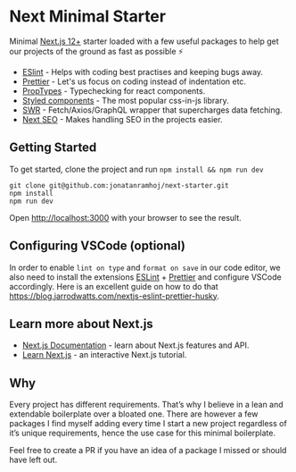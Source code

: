 # Next Minimal Starter

Minimal [Next.js 12+](https://nextjs.org/) starter loaded with a few useful packages to help get our projects of the ground as fast as possible ⚡️

- [ESlint](https://eslint.org/) - Helps with coding best practises and keeping bugs away.
- [Prettier](https://prettier.io/) - Let's us focus on coding instead of indentation etc.
- [PropTypes](https://reactjs.org/docs/typechecking-with-proptypes.html) - Typechecking for react components.
- [Styled components](https://styled-components.com/) - The most popular css-in-js library.
- [SWR](https://swr.vercel.app/) - Fetch/Axios/GraphQL wrapper that supercharges data fetching.
- [Next SEO](https://github.com/garmeeh/next-seo) - Makes handling SEO in the projects easier.

## Getting Started

To get started, clone the project and run `npm install && npm run dev`

```
git clone git@github.com:jonatanramhoj/next-starter.git
npm install
npm run dev
```

Open [http://localhost:3000](http://localhost:3000) with your browser to see the result.

## Configuring VSCode (optional)

In order to enable `lint on type` and `format on save` in our code editor, we also need to install the extensions [ESLint](https://marketplace.visualstudio.com/items?itemName=dbaeumer.vscode-eslint) + [Prettier](https://marketplace.visualstudio.com/items?itemName=esbenp.prettier-vscode) and configure VSCode accordingly. Here is an excellent guide on how to do that https://blog.jarrodwatts.com/nextjs-eslint-prettier-husky.

## Learn more about Next.js

- [Next.js Documentation](https://nextjs.org/docs) - learn about Next.js features and API.
- [Learn Next.js](https://nextjs.org/learn) - an interactive Next.js tutorial.

## Why

Every project has different requirements. That’s why I believe in a
lean and extendable boilerplate over a bloated one. There are
however a few packages I find myself adding every time I start a new
project regardless of it’s unique requirements, hence the use case
for this minimal boilerplate.

Feel free to create a PR if you have an idea of a package I missed or should have left out.
